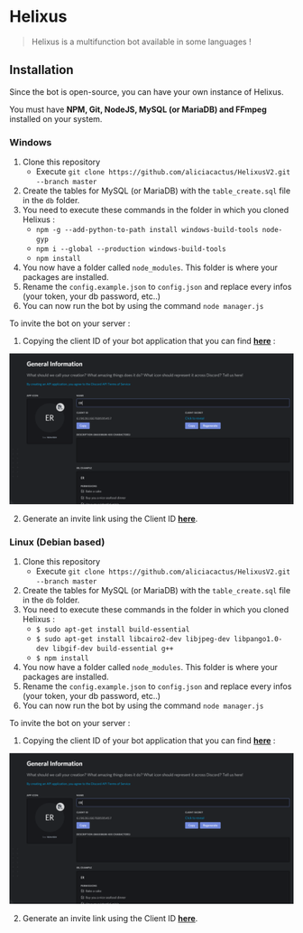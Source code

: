 # Helixus

> Helixus is a multifunction bot available in some languages !

## Installation

Since the bot is open-source, you can have your own instance of Helixus.

You must have **NPM, Git, NodeJS, MySQL (or MariaDB) and FFmpeg** installed on your system.

### Windows

1. Clone this repository
   * Execute `git clone https://github.com/aliciacactus/HelixusV2.git --branch master`
2. Create the tables for MySQL (or MariaDB) with the `table_create.sql` file in the `db` folder.
3. You need to execute these commands in the folder in which you cloned Helixus :
   * `npm -g --add-python-to-path install windows-build-tools node-gyp`
   * `npm i --global --production windows-build-tools`
   * `npm install`
4. You now have a folder called `node_modules`. This folder is where your packages are installed.
5. Rename the `config.example.json` to `config.json` and replace every infos (your token, your db password, etc..)
6. You can now run the bot by using the command `node manager.js`

To invite the bot on your server :
1. Copying the client ID of your bot application that you can find [**here**](https://discordapp.com/developers/applications/) :

![](./mdassets/ClientID.PNG)

2. Generate an invite link using the Client ID [**here**](https://discordapi.com/permissions.html).

### Linux (Debian based)

1. Clone this repository
   * Execute `git clone https://github.com/aliciacactus/HelixusV2.git --branch master`
2. Create the tables for MySQL (or MariaDB) with the `table_create.sql` file in the `db` folder.
3. You need to execute these commands in the folder in which you cloned Helixus :
   * `$ sudo apt-get install build-essential`
   * `$ sudo apt-get install libcairo2-dev libjpeg-dev libpango1.0-dev libgif-dev build-essential g++`
   * `$ npm install`
4. You now have a folder called `node_modules`. This folder is where your packages are installed.
5. Rename the `config.example.json` to `config.json` and replace every infos (your token, your db password, etc..)
6. You can now run the bot by using the command `node manager.js`

To invite the bot on your server :
1. Copying the client ID of your bot application that you can find [**here**](https://discordapp.com/developers/applications/) :

![](./mdassets/ClientID.PNG)

2. Generate an invite link using the Client ID [**here**](https://discordapi.com/permissions.html).